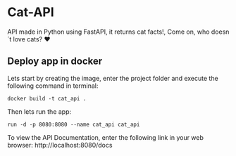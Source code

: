 # Cat-API
API made in Python using FastAPI, it returns cat facts!, Come on, who doesn´t love cats? :heart:
## Deploy app in docker
Lets start by creating the image, enter the project folder and execute the following command in terminal:

```console
docker build -t cat_api .
```

Then lets run the app:
```console
run -d -p 8080:8080 --name cat_api cat_api
```

To view the API Documentation, enter the following link in your web browser:
http://localhost:8080/docs
